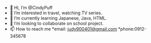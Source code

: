 - 👋 Hi, I’m @CindyPuff
- 👀 I’m interested in travel, watching TV series.
- 🌱 I’m currently learning Japanese, Java, HTML.
- 💞️ I’m looking to collaborate on school project.
- 📫 How to reach me 
*email: judy900401@gmail.com
*phone:0912-345678

